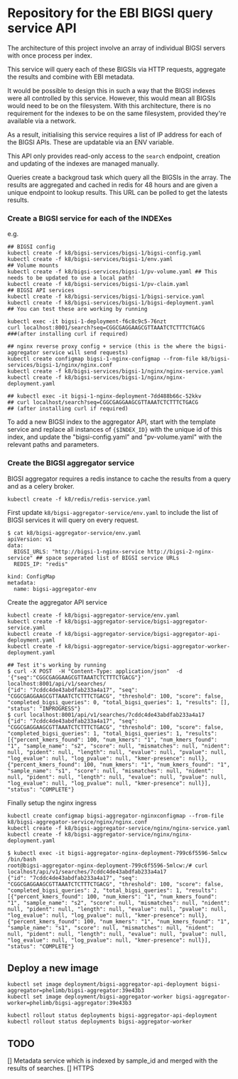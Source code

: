 # Repository for the EBI BIGSI query service API 

The architecture of this project involve an array of individual BIGSI servers with once process per index. 


This service will query each of these BIGSIs via HTTP requests, aggregate the results and combine with EBI metadata. 

It would be possible to design this in such a way that the BIGSI indexes were all controlled by this service. However, this would mean all BIGSIs would need to be on the filesystem. With this architecture, there is no requirement for the indexes to be on the same filesystem, provided they're available via a network. 

As a result, initialising this service requires a list of IP address for each of the BIGSI APIs. These are updatable via an ENV variable.

This API only provides read-only access to the `search` endpoint, creation and updating of the indexes are managed manually.

Queries create a backgroud task which query all the BIGSIs in the array. The results are aggregated and cached in redis for 48 hours and are given a unique endpoint to lookup results. This URL can be polled to get the latests results. 

### Create a BIGSI service for each of the INDEXes

e.g.

```
## BIGSI config
kubectl create -f k8/bigsi-services/bigsi-1/bigsi-config.yaml
kubectl create -f k8/bigsi-services/bigsi-1/env.yaml
## Volume mounts
kubectl create -f k8/bigsi-services/bigsi-1/pv-volume.yaml ## This needs to be updated to use a local path! 
kubectl create -f k8/bigsi-services/bigsi-1/pv-claim.yaml
## BIGSI API services
kubectl create -f k8/bigsi-services/bigsi-1/bigsi-service.yaml
kubectl create -f k8/bigsi-services/bigsi-1/bigsi-deployment.yaml
## You can test these are working by running 

kubectl exec -it bigsi-1-deployment-f6c8c9c5-76nzt 
curl localhost:8001/search?seq=CGGCGAGGAAGCGTTAAATCTCTTTCTGACG 
###(after installing curl if required)

## nginx reverse proxy config + service (this is the where the bigsi-aggregator service will send requests)
kubectl create configmap bigsi-1-nginx-configmap --from-file k8/bigsi-services/bigsi-1/nginx/nginx.conf
kubectl create -f k8/bigsi-services/bigsi-1/nginx/nginx-service.yaml
kubectl create -f k8/bigsi-services/bigsi-1/nginx/nginx-deployment.yaml

## kubectl exec -it bigsi-1-nginx-deployment-7dd488b66c-52kkv
## curl localhost/search?seq=CGGCGAGGAAGCGTTAAATCTCTTTCTGACG
## (after installing curl if required)

```

To add a new BIGSI index to the aggregator API, start with the template service and replace all instances of `{$INDEX_ID}` with the unique id of this index, and update the "bigsi-config.yaml" and "pv-volume.yaml" with the relevant paths and parameters. 

### Create the BIGSI aggregator service

BIGSI aggregator requires a redis instance to cache the results from a query and as a celery broker.

```
kubectl create -f k8/redis/redis-service.yaml
```

First update `k8/bigsi-aggregator-service/env.yaml` to include the list of BIGSI services it will query on every request.

```
$ cat k8/bigsi-aggregator-service/env.yaml
apiVersion: v1
data:
  BIGSI_URLS: "http://bigsi-1-nginx-service http://bigsi-2-nginx-service" ## space seperated list of BIGSI service URLs
  REDIS_IP: "redis"

kind: ConfigMap
metadata:
  name: bigsi-aggregator-env
```
Create the aggregator API service

```
kubectl create -f k8/bigsi-aggregator-service/env.yaml
kubectl create -f k8/bigsi-aggregator-service/bigsi-aggregator-service.yaml
kubectl create -f k8/bigsi-aggregator-service/bigsi-aggregator-api-deployment.yaml
kubectl create -f k8/bigsi-aggregator-service/bigsi-aggregator-worker-deployment.yaml

## Test it's working by running
$ curl -X POST  -H "Content-Type: application/json"  -d '{"seq":"CGGCGAGGAAGCGTTAAATCTCTTTCTGACG"}' localhost:8001/api/v1/searches/
{"id": "7cddc4de43abdfab233a4a17", "seq": "CGGCGAGGAAGCGTTAAATCTCTTTCTGACG", "threshold": 100, "score": false, "completed_bigsi_queries": 0, "total_bigsi_queries": 1, "results": [], "status": "INPROGRESS"}
$ curl localhost:8001/api/v1/searches/7cddc4de43abdfab233a4a17
{"id": "7cddc4de43abdfab233a4a17", "seq": "CGGCGAGGAAGCGTTAAATCTCTTTCTGACG", "threshold": 100, "score": false, "completed_bigsi_queries": 1, "total_bigsi_queries": 1, "results": [{"percent_kmers_found": 100, "num_kmers": "1", "num_kmers_found": "1", "sample_name": "s2", "score": null, "mismatches": null, "nident": null, "pident": null, "length": null, "evalue": null, "pvalue": null, "log_evalue": null, "log_pvalue": null, "kmer-presence": null}, {"percent_kmers_found": 100, "num_kmers": "1", "num_kmers_found": "1", "sample_name": "s1", "score": null, "mismatches": null, "nident": null, "pident": null, "length": null, "evalue": null, "pvalue": null, "log_evalue": null, "log_pvalue": null, "kmer-presence": null}], "status": "COMPLETE"}

```

Finally setup the nginx ingress

```
kubectl create configmap bigsi-aggregator-nginxconfigmap --from-file k8/bigsi-aggregator-service/nginx/nginx.conf
kubectl create -f k8/bigsi-aggregator-service/nginx/nginx-service.yaml
kubectl create -f k8/bigsi-aggregator-service/nginx/nginx-deployment.yaml

$ kubectl exec -it bigsi-aggregator-nginx-deployment-799c6f5596-5mlcw /bin/bash
root@bigsi-aggregator-nginx-deployment-799c6f5596-5mlcw:/# curl localhost/api/v1/searches/7cddc4de43abdfab233a4a17
{"id": "7cddc4de43abdfab233a4a17", "seq": "CGGCGAGGAAGCGTTAAATCTCTTTCTGACG", "threshold": 100, "score": false, "completed_bigsi_queries": 2, "total_bigsi_queries": 1, "results": [{"percent_kmers_found": 100, "num_kmers": "1", "num_kmers_found": "1", "sample_name": "s2", "score": null, "mismatches": null, "nident": null, "pident": null, "length": null, "evalue": null, "pvalue": null, "log_evalue": null, "log_pvalue": null, "kmer-presence": null}, {"percent_kmers_found": 100, "num_kmers": "1", "num_kmers_found": "1", "sample_name": "s1", "score": null, "mismatches": null, "nident": null, "pident": null, "length": null, "evalue": null, "pvalue": null, "log_evalue": null, "log_pvalue": null, "kmer-presence": null}], "status": "COMPLETE"}

```

## Deploy a new image
```
kubectl set image deployment/bigsi-aggregator-api-deployment bigsi-aggregator=phelimb/bigsi-aggregator:39e43b3
kubectl set image deployment/bigsi-aggregator-worker bigsi-aggregator-worker=phelimb/bigsi-aggregator:39e43b3

kubectl rollout status deployments bigsi-aggregator-api-deployment
kubectl rollout status deployments bigsi-aggregator-worker 

```


## TODO
[] Metadata service which is indexed by sample_id and merged with the results of searches.
[] HTTPS
